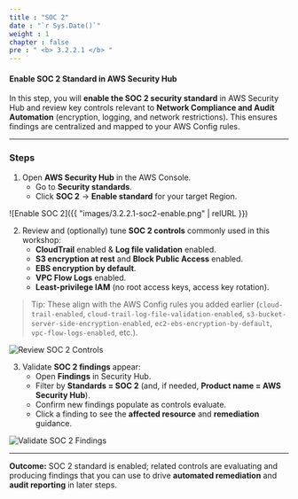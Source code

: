 ```yaml
---
title : "SOC 2"
date : "`r Sys.Date()`"
weight : 1
chapter : false
pre : " <b> 3.2.2.1 </b> "
---
```


#### Enable SOC 2 Standard in AWS Security Hub

In this step, you will **enable the SOC 2 security standard** in AWS Security Hub and review key controls relevant to **Network Compliance and Audit Automation** (encryption, logging, and network restrictions). This ensures findings are centralized and mapped to your AWS Config rules.

---

### Steps

1. Open **AWS Security Hub** in the AWS Console.  
   + Go to **Security standards**.  
   + Click **SOC 2** → **Enable standard** for your target Region.

![Enable SOC 2]({{ "images/3.2.2.1-soc2-enable.png" | relURL }})


2. Review and (optionally) tune **SOC 2 controls** commonly used in this workshop:  
   + **CloudTrail** enabled & **Log file validation** enabled.  
   + **S3 encryption at rest** and **Block Public Access** enabled.  
   + **EBS encryption by default**.  
   + **VPC Flow Logs** enabled.  
   + **Least-privilege IAM** (no root access keys, access key rotation).

> Tip: These align with the AWS Config rules you added earlier (`cloud-trail-enabled`, `cloud-trail-log-file-validation-enabled`, `s3-bucket-server-side-encryption-enabled`, `ec2-ebs-encryption-by-default`, `vpc-flow-logs-enabled`, etc.).

![Review SOC 2 Controls](/images/3.2.2.1-soc2-controls.png)

3. Validate **SOC 2 findings** appear:  
   + Open **Findings** in Security Hub.  
   + Filter by **Standards = SOC 2** (and, if needed, **Product name = AWS Security Hub**).  
   + Confirm new findings populate as controls evaluate.  
   + Click a finding to see the **affected resource** and **remediation** guidance.

![Validate SOC 2 Findings](/images/3.2.2.1-soc2-findings.png)

---

**Outcome:** SOC 2 standard is enabled; related controls are evaluating and producing findings that you can use to drive **automated remediation** and **audit reporting** in later steps.



